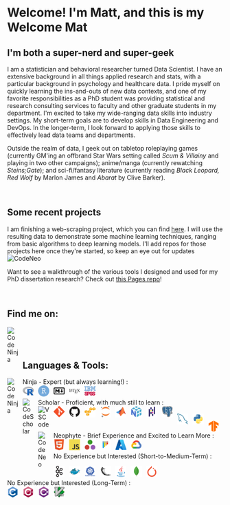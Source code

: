 # Welcome! I'm Matt, and this is my Welcome Mat

## I'm both a super-nerd and super-geek

I am a statistician and behavioral researcher turned Data Scientist. I have an extensive background in all things applied research and stats, with a particular background in psychology and healthcare data. I pride myself on quickly learning the ins-and-outs of new data contexts, and one of my favorite responsibilities as a PhD student was providing statistical and research consulting services to faculty and other graduate students in my department. I'm excited to take my wide-ranging data skills into industry settings. My short-term goals are to develop skills in Data Engineering and DevOps. In the longer-term, I look forward to applying those skills to effectively lead data teams and departments.

Outside the realm of data, I geek out on tabletop roleplaying games (currently GM'ing an offbrand Star Wars setting called _Scum & Villainy_ and playing in two other campaigns); anime/manga (currently rewatching _Steins;Gate_); and sci-fi/fantasy literature (currently reading _Black Leopard, Red Wolf_ by Marlon James and _Abarat_ by Clive Barker).

<br>

## Some recent projects

I am finishing a web-scraping project, which you can find <a href="https://github.com/multach87/Web_Scraping">here</a>. I will use the resulting data to demonstrate some machine learning techniques, ranging from basic algorithms to deep learning models. I'll add repos for those projects here once they're started, so keep an eye out for updates <img alt="CodeNeo" width="26px" src="https://emojipedia-us.s3.dualstack.us-west-1.amazonaws.com/thumbs/120/whatsapp/224/nerd-face_1f913.png" style="padding-right:10px;" /> 


Want to see a walkthrough of the various tools I designed and used for my PhD dissertation research? Check out <a href="https://multach87.github.io/Robust_Lasso_ElasticNet/">this Pages repo</a>!

<br>

## Find me on:

[<img align="left" alt="CodeNinja" width="26px" src="https://www.pngfind.com/pngs/m/101-1013043_download-linkedin-logo-round-png-transparent-png.png" style="padding-right:10px;" />](https://www.linkedin.com/in/mdmultach/)
&nbsp;&nbsp;

<br>


## Languages & Tools:

Ninja - Expert (but always learning!) <img align="left" alt="CodeNinja" width="26px" src="https://www.emojirequest.com/images/NinjaEmoji.jpg" style="padding-right:10px;" /> :  
<img align="left" alt="R" width="26px" src="https://raw.githubusercontent.com/devicons/devicon/master/icons/r/r-original.svg" style="padding-right:10px;" />&nbsp;&nbsp;
<img align="left" alt="RStudio" width="26px" src="https://raw.githubusercontent.com/devicons/devicon/master/icons/rstudio/rstudio-original.svg" style="padding-right:10px;" />&nbsp;&nbsp;
<img align="left" alt="Markdown" width="26px" src="https://raw.githubusercontent.com/devicons/devicon/master/icons/markdown/markdown-original.svg" style="padding-right:10px;" />&nbsp;&nbsp;
<img align="left" alt="LaTeX" width="26px" src="https://raw.githubusercontent.com/devicons/devicon/master/icons/latex/latex-original.svg" style="padding-right:10px;" />&nbsp;&nbsp;
<img align="left" alt="spss" width="26px" src="https://raw.githubusercontent.com/devicons/devicon/master/icons/spss/spss-original.svg" style="padding-right:10px;" />&nbsp;&nbsp;



Scholar - Proficient, with much still to learn <img align="left" alt="CodeScholar" width="26px" src="https://grid.gograph.com/nerd-emoji-with-graduation-hat-eps-vector_gg121965562.jpg" style="padding-right:10px;" /> :  
<img align="left" alt="VSCode" width="26px" src="https://cdn.jsdelivr.net/gh/devicons/devicon/icons/vscode/vscode-original.svg" style="padding-right:10px;" />&nbsp;&nbsp;
<img align="left" alt="Git" width="26px" src="https://raw.githubusercontent.com/devicons/devicon/master/icons/git/git-original.svg" style="padding-right:10px;" />&nbsp;&nbsp;
<img align="left" alt="GitHub" width="26px" src="https://raw.githubusercontent.com/devicons/devicon/master/icons/github/github-original.svg" style="padding-right:10px;" />&nbsp;&nbsp;
<img align="left" alt="AWS" width="26px" src="https://raw.githubusercontent.com/devicons/devicon/master/icons/amazonwebservices/amazonwebservices-original.svg" style="padding-right:10px;" />&nbsp;&nbsp;
<img align="left" alt="jupyter" width="26px" src="https://raw.githubusercontent.com/devicons/devicon/master/icons/jupyter/jupyter-original.svg" style="padding-right:10px;" />&nbsp;&nbsp;
<img align="left" alt="matlab" width="26px" src="https://raw.githubusercontent.com/devicons/devicon/master/icons/matlab/matlab-original.svg" style="padding-right:10px;" />&nbsp;&nbsp;
<img align="left" alt="numpy" width="26px" src="https://raw.githubusercontent.com/devicons/devicon/master/icons/numpy/numpy-original.svg" style="padding-right:10px;" />&nbsp;&nbsp;
<img align="left" alt="pandas" width="26px" src="https://raw.githubusercontent.com/devicons/devicon/master/icons/pandas/pandas-original.svg" style="padding-right:10px;" />&nbsp;&nbsp;
<img align="left" alt="postgreSQL" width="26px" src="https://raw.githubusercontent.com/devicons/devicon/master/icons/postgresql/postgresql-original.svg" style="padding-right:10px;" />&nbsp;&nbsp;
<img align="left" alt="mySQL" width="26px" src="https://raw.githubusercontent.com/devicons/devicon/master/icons/mysql/mysql-original.svg" style="padding-right:10px;" />&nbsp;&nbsp;
<img align="left" alt="python" width="26px" src="https://raw.githubusercontent.com/devicons/devicon/master/icons/python/python-original.svg" style="padding-right:10px;" />&nbsp;&nbsp;
<img align="left" alt="tensorflow" width="26px" src="https://raw.githubusercontent.com/devicons/devicon/master/icons/tensorflow/tensorflow-original.svg" style="padding-right:10px;" />&nbsp;&nbsp;



Neophyte - Brief Experience and Excited to Learn More <img align="left" alt="CodeNeo" width="26px" src="https://emojipedia-us.s3.dualstack.us-west-1.amazonaws.com/thumbs/120/whatsapp/224/nerd-face_1f913.png" style="padding-right:10px;" /> :  
<img align="left" alt="HTML5" width="26px" src="https://raw.githubusercontent.com/devicons/devicon/master/icons/html5/html5-original.svg" style="padding-right:10px;" />&nbsp;&nbsp; 
<img align="left" alt="javascript" width="26px" src="https://raw.githubusercontent.com/devicons/devicon/master/icons/javascript/javascript-original.svg" style="padding-right:10px;" />&nbsp;&nbsp;
<img align="left" alt="julia" width="26px" src="https://raw.githubusercontent.com/devicons/devicon/master/icons/julia/julia-original.svg" style="padding-right:10px;" />&nbsp;&nbsp;
<img align="left" alt="pytest" width="26px" src="https://raw.githubusercontent.com/devicons/devicon/master/icons/pytest/pytest-original.svg" style="padding-right:10px;" />&nbsp;&nbsp;
<img align="left" alt="Azure" width="26px" src="https://raw.githubusercontent.com/devicons/devicon/master/icons/azure/azure-original.svg" style="padding-right:10px;" />&nbsp;&nbsp;
<img align="left" alt="GCP" width="26px" src="https://raw.githubusercontent.com/devicons/devicon/master/icons/googlecloud/googlecloud-original.svg" style="padding-right:10px;" />&nbsp;&nbsp;

  


No Experience but Interested (Short-to-Medium-Term) :  


<img align="left" alt="Kafka" width="26px" src="https://raw.githubusercontent.com/devicons/devicon/master/icons/apachekafka/apachekafka-original.svg" style="padding-right:10px;" />&nbsp;&nbsp;
<img align="left" alt="docker" width="26px" src="https://raw.githubusercontent.com/devicons/devicon/master/icons/docker/docker-original.svg" style="padding-right:10px;" />&nbsp;&nbsp;
<img align="left" alt="kubernetes" width="26px" src="https://raw.githubusercontent.com/devicons/devicon/master/icons/kubernetes/kubernetes-plain-wordmark.svg" style="padding-right:10px;" />&nbsp;&nbsp;
<img align="left" alt="flask" width="26px" src="https://raw.githubusercontent.com/devicons/devicon/master/icons/flask/flask-original.svg" style="padding-right:10px;" />&nbsp;&nbsp;
<img align="left" alt="java" width="26px" src="https://raw.githubusercontent.com/devicons/devicon/master/icons/java/java-original.svg" style="padding-right:10px;" />&nbsp;&nbsp;
<img align="left" alt="MongoDB" width="26px" src="https://raw.githubusercontent.com/devicons/devicon/master/icons/mongodb/mongodb-original.svg" style="padding-right:10px;" />&nbsp;&nbsp;
<img align="left" alt="pytorch" width="26px" src="https://raw.githubusercontent.com/devicons/devicon/master/icons/pytorch/pytorch-original.svg" style="padding-right:10px;" />&nbsp;&nbsp;



No Experience but Interested (Long-Term) :  
<img align="left" alt="C" width="26px" src="https://raw.githubusercontent.com/devicons/devicon/master/icons/c/c-original.svg" style="padding-right:10px;" />&nbsp;&nbsp;
<img align="left" alt="Cpp" width="26px" src="https://raw.githubusercontent.com/devicons/devicon/master/icons/cplusplus/cplusplus-original.svg" style="padding-right:10px;" />&nbsp;&nbsp;
<img align="left" alt="Csharp" width="26px" src="https://raw.githubusercontent.com/devicons/devicon/master/icons/csharp/csharp-original.svg" style="padding-right:10px;" />&nbsp;&nbsp;
<img align="left" alt="vim" width="26px" src="https://raw.githubusercontent.com/devicons/devicon/master/icons/vim/vim-original.svg" style="padding-right:10px;" />&nbsp;&nbsp;




